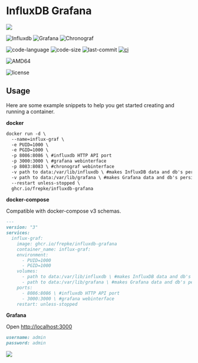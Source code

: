 # InfluxDB Grafana

![](https://pi2s.files.wordpress.com/2017/01/influxgrafanalogo.png)

![Influxdb](https://img.shields.io/badge/InfluxDB-1.8.10-orange)
![Grafana](https://img.shields.io/badge/Grafana-10.0.2_Enterprise-orange)
![Chronograf](https://img.shields.io/badge/Chronograf-1.10.0-orange)

![code-language](https://img.shields.io/github/languages/top/frepke/influxdb-grafana)
![code-size](https://img.shields.io/github/languages/code-size/frepke/influxdb-grafana)
![last-commit](https://img.shields.io/github/last-commit/frepke/influxdb-grafana/master)
[![ci](https://github.com/frepke/influxdb-grafana/actions/workflows/docker-image.yml/badge.svg)](https://github.com/frepke/influxdb-grafana/actions/workflows/docker-image.yml)

![AMD64](https://img.shields.io/badge/Architecture-AMD64-darkred)

![license](https://img.shields.io/github/license/Frepke/influxdb-grafana)

## Usage

Here are some example snippets to help you get started creating and running a container.

**docker**

```markdown
docker run -d \
  --name=influx-graf \
  -e PUID=1000 \
  -e PGID=1000 \
  -p 8086:8086 \ #influxdb HTTP API port
  -p 3000:3000 \ #grafana webinterface
  -p 8083:8083 \ #chronograf webinterface
  -v path to data:/var/lib/influxdb \ #makes InfluxDB data and db's persistent
  -v path to data:/var/lib/grafana \ #makes Grafana data and db's persistent
  --restart unless-stopped \
  ghcr.io/frepke/influxdb-grafana
```

**docker-compose**

Compatible with docker-compose v3 schemas.

```markdown
---
version: "3"
services:
  influx-graf:
    image: ghcr.io/frepke/influxdb-grafana
    container_name: influx-graf:
    environment:
      - PUID=1000
      - PGID=1000
    volumes:
      - path to data:/var/lib/influxdb \ #makes InfluxDB data and db's persistent
      - path to data:/var/lib/grafana \ #makes Grafana data and db's persistent
    ports:
      - 8086:8086 \ #influxdb HTTP API port
      - 3000:3000 \ #grafana webinterface
    restart: unless-stopped
```

**Grafana**

Open <http://localhost:3000>
```markdown
username: admin
password: admin
```



<a href="https://www.buymeacoffee.com/frepke"><img src="https://img.buymeacoffee.com/button-api/?text=Buy me a coffee&emoji=&slug=frepke&button_colour=5F7FFF&font_colour=ffffff&font_family=Cookie&outline_colour=000000&coffee_colour=FFDD00"></a>

